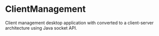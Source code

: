 # ClientManagement

Client management desktop application with converted to a client-server architecture using Java socket API. 
